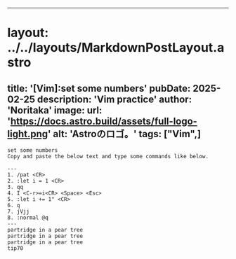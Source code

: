
---
# layout: ../../layouts/MarkdownPostLayout.astro
title: '[Vim]:set some numbers'
pubDate: 2025-02-25
description: 'Vim practice'
author: 'Noritaka'
image:
    url: 'https://docs.astro.build/assets/full-logo-light.png'
    alt: 'Astroのロゴ。'
tags: ["Vim",]
---

```
set some numbers
Copy and paste the below text and type some commands like below.

---
1. /pat <CR>
2. :let i = 1 <CR>
3. qq
4. I <C-r>=i<CR> <Space> <Esc>
5. :let i += 1" <CR>
6. q
7. jVjj 
8. :normal @q
---
partridge in a pear tree
partridge in a pear tree
partridge in a pear tree
tip70

